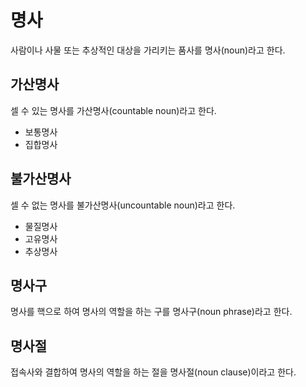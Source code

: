 # 명사
사람이나 사물 또는 추상적인 대상을 가리키는 품사를 명사(noun)라고 한다.


## 가산명사
셀 수 있는 명사를 가산명사(countable noun)라고 한다.

* 보통명사
* 집합명사

## 불가산명사
셀 수 없는 명사를 불가산명사(uncountable noun)라고 한다.

* 물질명사
* 고유명사
* 추상명사

## 명사구
명사를 핵으로 하여 명사의 역할을 하는 구를 명사구(noun phrase)라고 한다.

## 명사절
접속사와 결합하여 명사의 역할을 하는 절을 명사절(noun clause)이라고 한다.
